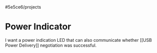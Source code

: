 #5e5ce6/projects 

# Power Indicator

I want a power indication LED that can also communicate whether [[USB Power Delivery]] negotiation was successful.
